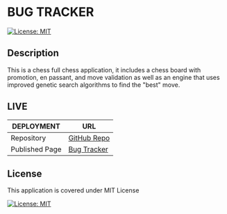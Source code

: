 # BUG TRACKER

[![License: MIT](https://img.shields.io/badge/License-MIT-blue.svg)](https://opensource.org/licenses/MIT)

## Description

This is a chess full chess application, it includes a chess board with promotion, en passant, and move validation as well as an engine that uses improved genetic search algorithms to find the "best" move.

## LIVE

| DEPLOYMENT     | URL              |
| -------------- | ---------------- |
| Repository     | [GitHub Repo](https://github.com/benw10-1/myChessEngine) |
| Published Page | [Bug Tracker](https://benw10-1.github.io/myChessEngine/) |

## License

This application is covered under MIT License

[![License: MIT](https://img.shields.io/badge/License-MIT-blue.svg)](https://opensource.org/licenses/MIT)
